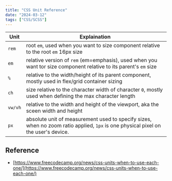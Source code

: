 ```yaml
---
title: "CSS Unit Reference"
date: "2024-03-12"
tags: ["CSS/SCSS"]
---
```


| Unit   | Explaination                                                                                                                        |
| ------ | ----------------------------------------------------------------------------------------------------------------------------------- |
| `rem`  | root `em`, used when you want to size component relative to the root `em` 16px size                                                 |
| `em`   | relative version of `rem` (em=emphasis), used when you want tor size component relative to its parent's `em` size                   |
| `%`    | relative to the width/height of its parent component, mostly used in flex/grid container sizing                                     |
| `ch`   | size relative to the character width of character `0`, mostly used when defining the max character length                           |
| `vw/vh`| relative to the width and height of the viewport, aka the sceen width and height                                                    |
| `px`   | absolute unit of measurement used to specify sizes, when no zoom ratio applied, `1px` is one physical pixel on the user's device.   |


## Reference
- [https://www.freecodecamp.org/news/css-units-when-to-use-each-one/](https://www.freecodecamp.org/news/css-units-when-to-use-each-one/)